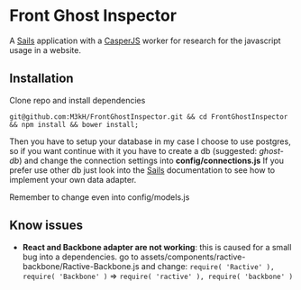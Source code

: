 # Front Ghost Inspector

A [Sails](http://sailsjs.org) application with a [CasperJS](http://casperjs.readthedocs.org/) worker for research for the javascript usage in a website.

## Installation

Clone repo and install dependencies
```
git@github.com:M3kH/FrontGhostInspector.git && cd FrontGhostInspector && npm install && bower install;

```
Then you have to setup your database in my case I choose to use postgres, so if you want continue with it you have to create a db (suggested: *ghost-db*) and change the connection settings into **config/connections.js**
If you prefer use other db just look into the [Sails](http://sailsjs.org) documentation to see how to implement your own data adapter.

Remember to change even into config/models.js

## Know issues
- **React and Backbone adapter are not working**: this is caused for a small bug into a dependencies.
  go to assets/components/ractive-backbone/Ractive-Backbone.js and change:
  ``` require( 'Ractive' ), require( 'Backbone' ) ``` => ``` require( 'ractive' ), require( 'backbone' ) ```